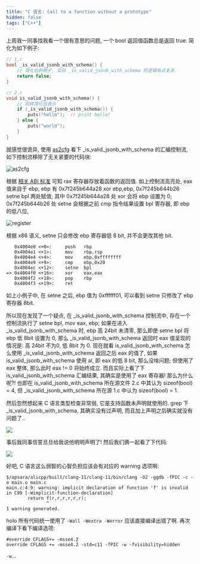 ```yaml
---
title: "C 语言: Call to a function without a prototype"
hidden: false
tags: ["C++"]
---
```


上周我一同事找我看一个很有意思的问题, 一个 bool 返回值函数总是返回 true. 简化为如下例子:

```c
// 1.c
bool _is_valid_jsonb_with_schema() {
    // 简化后的例子, 实际 _is_valid_jsonb_with_schema 的逻辑有点复杂.
    return false;
}

// 2.c
void is_valid_jsonb_with_schema() {
    // 同样简化后表示
    if (_is_valid_jsonb_with_schema()) {
        puts("hello");  // print hello!
    } else {
        puts("world");
    }
}
```

就感觉很诡异, 使用 [as2cfg](https://hidva.com/g?u=https://github.com/hidva/as2cfg) 看下 _is_valid_jsonb_with_schema 的汇编控制流, 如下控制流移除了无关紧要的代码块:

![as2cfg]({{site.url}}/assets/20220723.as2cfg.png)

根据 [相关 ABI 标准]({{site.url}}2019/12/09/behindcall/) 可知 rax 寄存器存放着函数的返回值. 如上控制流高亮处, eax 值来自于 ebp, ebp 有 0x7f245b644a28
xor ebp,ebp, 0x7f245b644b26 setne bpl 两处赋值; 其中 0x7f245b644a28 处 xor 会将 ebp 设置为 0; 0x7f245b644b26 处 setne 会根据之前 cmp 指令结果设置 bpl 寄存器, 即 ebp 的低八位,

![register]({{site.url}}/assets/20220723.reg.jpg)

根据 x86 语义, setne 只会修改 ebp 寄存器低 8 bit, 并不会更改其他 bit.

```
   0x4004e0 <+0>:     push   rbp
   0x4004e1 <+1>:     mov    rbp,rsp
   0x4004e4 <+4>:     mov    ebp,0xffffffff
   0x4004e9 <+9>:     cmp    ebp,0x20
   0x4004ec <+12>:    setne  bpl
=> 0x4004f0 <+16>:    xor    eax,eax
   0x4004f2 <+18>:    pop    rbp
   0x4004f3 <+19>:    ret
```

如上小例子中, 在 setne 之后, ebp 值为 0xffffff01, 可以看到 setne 只修改了 ebp 寄存器 8bit.

所以现在发现了一个疑点, 在 _is_valid_jsonb_with_schema 控制流中, 存在一个控制流执行了 setne bpl, mov eax, ebp; 如果在进入 _is_valid_jsonb_with_schema 时, ebp 高 24bit 未清零, 那么即使 setne bpl 将 ebp 低 8bit 设置为 0, 那么 _is_valid_jsonb_with_schema 返回时 eax 值呈现的情况是: 高 24bit 不为0, 低 8bit 为 0. 现在就看 is_valid_jsonb_with_schema 怎么使用 _is_valid_jsonb_with_schema 返回之后 eax 的值了, 如果 is_valid_jsonb_with_schema 使用 al, 即 eax 的低 8 bit, 那么没啥问题; 但使用了 eax 整体, 那么此时 eax != 0 将始终成立. 而且实际上看了下 is_valid_jsonb_with_schema 汇编结果, 其确实是使用了 eax 寄存器! 那么为什么呢?! 也即在 is_valid_jsonb_with_schema 所在源文件 2.c 中其认为 sizeof(bool) = 4, 但 _is_valid_jsonb_with_schema 所在源 1.c 中认为 sizeof(bool) = 1.

然后忽然想起来 C 语言类型检查非常弱, 它是支持函数未声明就使用的. grep 下 _is_valid_jsonb_with_schema, 其确实没有过声明, 而且加上声明之后确实就没有问题了..

![]({{site.url}}/assets/20220723.decl.png)

事后我同事信誓旦旦给我说他明明声明了! 然后我们俩一起看了下代码:

![]({{site.url}}/assets/20220723.4.jpg)

好吧, C 语言这么弱智的心智负担应该会有对应的 warning 选项啊:

```
$/apsara/alicpp/built/clang-11/clang-11/bin/clang -O2 -ggdb -fPIC -c -o main.o main.c
main.c:4:9: warning: implicit declaration of function 'f' is invalid in C99 [-Wimplicit-function-declaration]
        return f(r,r,r,r,r,r);
               ^
1 warning generated.
```

holo 所有代码统一使用了 `-Wall -Wextra -Werror` 应该直接编译出错了啊. 再次编译下看下编译选项:

```
#override CFLAGS+= -msse4.2
override CFLAGS += -msse4.2 -std=c11 -fPIC -w -fvisibility=hidden
```

`-w`...